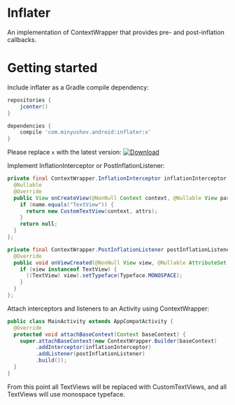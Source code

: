 # Inflater

An implementation of ContextWrapper that provides pre- and post-inflation callbacks.

# Getting started

Include inflater as a Gradle compile dependency:

```groovy
repositories {
    jcenter()
}

dependencies {
    compile 'com.minyushov.android:inflater:x'
}
```

Please replace `x` with the latest version: [![Download](https://api.bintray.com/packages/minyushov/android/inflater/images/download.svg)](https://bintray.com/minyushov/android/inflater/_latestVersion)

Implement InflationInterceptor or PostInflationListener:

```java
private final ContextWrapper.InflationInterceptor inflationInterceptor = new ContextWrapper.InflationInterceptor() {
  @Nullable
  @Override
  public View onCreateView(@NonNull Context context, @Nullable View parent, @NonNull String name, @Nullable AttributeSet attrs) {
    if (name.equals("TextView")) {
      return new CustomTextView(context, attrs);
    }
    return null;
  }
};
```
```java
private final ContextWrapper.PostInflationListener postInflationListener = new ContextWrapper.PostInflationListener() {
  @Override
  public void onViewCreated(@NonNull View view, @Nullable AttributeSet attrs) {
    if (view instanceof TextView) {
      ((TextView) view).setTypeface(Typeface.MONOSPACE);
    }
  }
};
```

Attach interceptors and listeners to an Activity using ContextWrapper:

```java
public class MainActivity extends AppCompatActivity {
  @Override
  protected void attachBaseContext(Context baseContext) {
    super.attachBaseContext(new ContextWrapper.Builder(baseContext)
         .addInterceptor(inflationInterceptor)
         .addListener(postInflationListener)
         .build());
  }
}
```

From this point all TextViews will be replaced with CustomTextViews, and all TextViews will use monospace typeface.
